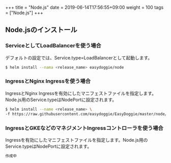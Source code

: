 +++
title = "Node.js"
date =  2019-06-14T17:56:55+09:00
weight = 100
tags = ["Node.js"]
+++

## Node.jsのインストール
### ServiceとしてLoadBalancerを使う場合
デフォルトの設定では、Service.type=LoadBalancerとして起動します。
```bash
$ helm install --nama <release_name> easydoggie/node
```
### IngressとNginx Ingressを使う場合
IngressとNginx Ingressを有効にしたマニフェストファイルを指定します。Node.js用のService.typeはNodePortに設定されます。
```bash
$ helm install --name <release_name> \
-f https://raw.githubusercontent.com/easydoggie/EasyDoggie/master/node/node/values-ingress.yaml easydoggie/node
```
### IngressとGKEなどのマネジメントIngressコントローラを使う場合
Ingressを有効にしたマニフェストファイルを指定します。Node.js用のService.typeはNodePortに設定されます。
```bash
作成中
```
  
